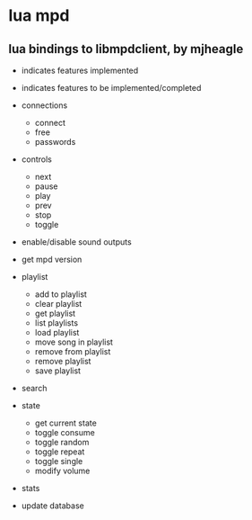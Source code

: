 lua mpd
=======

lua bindings to libmpdclient, by mjheagle
-----------------------------------------

* indicates features implemented
- indicates features to be implemented/completed

- connections
    * connect
    * free
    - passwords
- controls
    * next
    - pause
    * play
    * prev
    * stop
    * toggle
- enable/disable sound outputs
- get mpd version
- playlist
    - add to playlist
    - clear playlist
    * get playlist
    - list playlists
    - load playlist
    - move song in playlist
    - remove from playlist
    - remove playlist
    - save playlist
- search
- state
    * get current state
    - toggle consume
    - toggle random
    - toggle repeat
    - toggle single
    * modify volume
* stats
- update database
